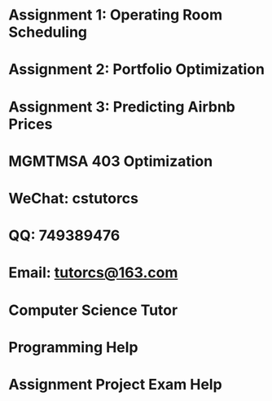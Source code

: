 # Assignment 1: Operating Room Scheduling

# Assignment 2: Portfolio Optimization

# Assignment 3: Predicting Airbnb Prices

# MGMTMSA 403 Optimization
# WeChat: cstutorcs

# QQ: 749389476

# Email: tutorcs@163.com

# Computer Science Tutor

# Programming Help

# Assignment Project Exam Help

